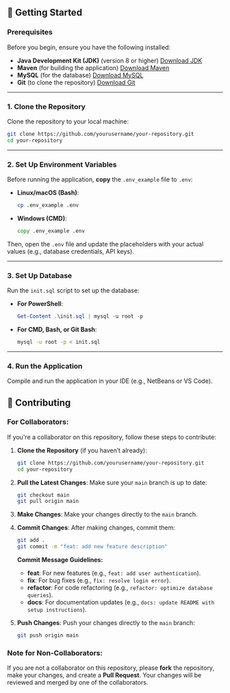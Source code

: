 
## 🚀 Getting Started

### Prerequisites

Before you begin, ensure you have the following installed:

- **Java Development Kit (JDK)** (version 8 or higher) [Download JDK](https://www.oracle.com/java/technologies/downloads/#jdk23-windows)
- **Maven** (for building the application) [Download Maven](https://maven.apache.org/download.cgi?.)
- **MySQL** (for the database) [Download MySQL](https://dev.mysql.com/downloads/installer/)
- **Git** (to clone the repository) [Download Git](https://git-scm.com/downloads)

---

### 1. Clone the Repository

Clone the repository to your local machine:

```bash
git clone https://github.com/yourusername/your-repository.git
cd your-repository
```

---

### 2. Set Up Environment Variables

Before running the application, **copy** the `.env_example` file to `.env`:

- **Linux/macOS (Bash)**:
  ```bash
  cp .env_example .env
  ```

- **Windows (CMD)**:
  ```cmd
  copy .env_example .env
  ```

Then, open the `.env` file and update the placeholders with your actual values (e.g., database credentials, API keys).

---

### 3. Set Up Database

Run the `init.sql` script to set up the database:

- **For PowerShell**:
  ```powershell
  Get-Content .\init.sql | mysql -u root -p
  ```

- **For CMD, Bash, or Git Bash**:
  ```bash
  mysql -u root -p < init.sql
  ```

---

### 4. Run the Application

Compile and run the application in your IDE (e.g., NetBeans or VS Code).

## 🤝 Contributing

### For Collaborators:

If you're a collaborator on this repository, follow these steps to contribute:

1. **Clone the Repository** (if you haven’t already):
   ```bash
   git clone https://github.com/yourusername/your-repository.git
   cd your-repository
   ```

2. **Pull the Latest Changes**:
   Make sure your `main` branch is up to date:
   ```bash
   git checkout main
   git pull origin main
   ```

3. **Make Changes**:
   Make your changes directly to the `main` branch.

4. **Commit Changes**:
   After making changes, commit them:
   ```bash
   git add .
   git commit -m "feat: add new feature description"
   ```
    **Commit Message Guidelines:**
    - **feat**: For new features (e.g., `feat: add user authentication`).
    - **fix**: For bug fixes (e.g., `fix: resolve login error`).
    - **refactor**: For code refactoring (e.g., `refactor: optimize database queries`).
    - **docs**: For documentation updates (e.g., `docs: update README with setup instructions`).

5. **Push Changes**:
   Push your changes directly to the `main` branch:
   ```bash
   git push origin main
   ```

### Note for Non-Collaborators:
If you are not a collaborator on this repository, please **fork** the repository, make your changes, and create a **Pull Request**. Your changes will be reviewed and merged by one of the collaborators.